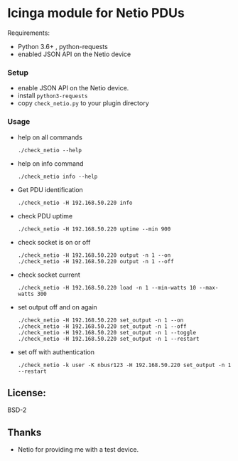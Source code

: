 # Icinga module for Netio PDUs

Requirements:

* Python 3.6+ , python-requests
* enabled JSON API on the Netio device

### Setup

* enable JSON API on the Netio device.
* install `python3-requests`
* copy `check_netio.py` to your plugin directory

### Usage

* help on all commands

      ./check_netio --help

* help on info command

      ./check_netio info --help

* Get PDU identification

      ./check_netio -H 192.168.50.220 info

* check PDU uptime

      ./check_netio -H 192.168.50.220 uptime --min 900 

* check socket is on or off

      ./check_netio -H 192.168.50.220 output -n 1 --on 
      ./check_netio -H 192.168.50.220 output -n 1 --off

* check socket current

      ./check_netio -H 192.168.50.220 load -n 1 --min-watts 10 --max-watts 300

* set output off and on again

      ./check_netio -H 192.168.50.220 set_output -n 1 --on
      ./check_netio -H 192.168.50.220 set_output -n 1 --off
      ./check_netio -H 192.168.50.220 set_output -n 1 --toggle
      ./check_netio -H 192.168.50.220 set_output -n 1 --restart

* set off with authentication

      ./check_netio -k user -K nbusr123 -H 192.168.50.220 set_output -n 1 --restart

## License:

BSD-2

## Thanks

* Netio for providing me with a test device.
